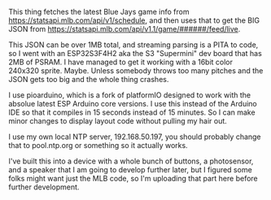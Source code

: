 This thing fetches the latest Blue Jays game info from https://statsapi.mlb.com/api/v1/schedule, and then uses that to get the BIG JSON from https://statsapi.mlb.com/api/v1.1/game/######/feed/live.  

This JSON can be over 1MB total, and streaming parsing is a PITA to code, so I went with an ESP32S3F4H2 aka the S3 "Supermini" dev board that has 2MB of PSRAM.  I have managed to get it working with a 16bit color 240x320 sprite.  Maybe.  Unless somebody throws too many pitches and the JSON gets too big and the whole thing crashes.

I use pioarduino, which is a fork of platformIO designed to work with the absolue latest ESP Arduino core versions.  I use this instead of the Arduino IDE so that it compiles in 15 seconds instead of 15 minutes.  So I can make minor changes to display layout code without pulling my hair out.

I use my own local NTP server, 192.168.50.197, you should probably change that to pool.ntp.org or something so it actually works.

I've built this into a device with a whole bunch of buttons, a photosensor, and a speaker that I am going to develop further later, but I figured some folks might want just the MLB code, so I'm uploading that part here before further development.
